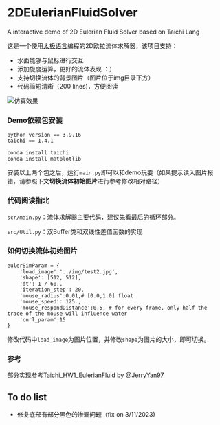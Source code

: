 # 2DEulerianFluidSolver
A interactive demo of 2D Eulerian Fluid Solver based on Taichi Lang

这是一个使用[太极语言](https://docs.taichi-lang.org/)编程的2D欧拉流体求解器，该项目支持：

- 水面能够与鼠标进行交互
- 添加旋度运算，更好的流体表现 ：）
- 支持切换流体的背景图片（图片位于img目录下方）
- 代码简短清晰（200 lines)，方便阅读

![仿真效果](https://github.com/Lee-abcde/2DEulerianFluidSolver/blob/dev/img/Cover.gif)

### Demo依赖包安装

```
python version == 3.9.16
taichi == 1.4.1
```

```
conda install taichi
conda install matplotlib
```

安装以上两个包之后，运行`main.py`即可以和demo玩耍（如果提示读入图片报错，请参照下文**切换流体初始图片**进行参考修改相对路径）

### 代码阅读指北

`scr/main.py`：流体求解器主要代码，建议先看最后的循环部分。

`src/Util.py`：双Buffer类和双线性差值函数的实现

### 如何切换流体初始图片

```
eulerSimParam = {
    'load_image':'../img/test2.jpg',
    'shape': [512, 512],
    'dt': 1 / 60.,
    'iteration_step': 20,
    'mouse_radius':0.01,# [0.0,1.0] float
    'mouse_speed': 125.,
    'mouse_respondDistance':0.5, # for every frame, only half the trace of the mouse will influence water
    'curl_param':15
}
```

修改代码中`load_image`为图片位置，并修改`shape`为图片的大小，即可切换。

### 参考

部分实现参考[Taichi_HW1_EulerianFluid](https://github.com/JerryYan97/Taichi_HW1_EulerianFluid) by [@JerryYan97](https://github.com/JerryYan97)

## To do list

* ~~修复底部有部分黑色的渗漏问题~~（fix on 3/11/2023)

